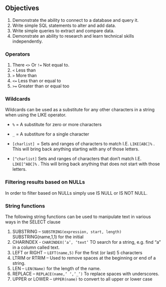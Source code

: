 
## Objectives
1.	Demonstrate the ability to connect to a database and query it.
2.	Write simple SQL statements to alter and add data.
3.	Write simple queries to extract and compare data.
4.	Demonstrate an ability to research and learn technical skills independently.

### Operators

1. There `<>` Or `!=` Not equal to.
2. `<` Less than 
3. `>`	More than
4. `<=` Less than or equal to
5. `>=` Greater than or equal too

### Wildcards

Wildcards can be used as a substitute for any other characters in a string when using the LIKE operator.

- `%` = A substitute for zero or more characters

- `_` = A substiture for a single character

- `[charlist] `= Sets and ranges of characters to match I.E. `LIKE[ABC]%` . This will bring back anything starting with any of those letters.
- `[^charlist]` Sets and ranges of characters that don’t match I.E. `LIKE[^ABC]%` . This will bring back anything that does not start with those letters.
 
### Filtering results based on NULLs
In order to filter based on NULLs simply use IS NULL or IS NOT NULL.

### String functions

The following string functions can be used to manipulate text in various ways in the SELECT clause

1.	SUBSTRING – `SUBSTRING(expression, start, length)` SUBSTRING(name,1,1) for the initial
2.	CHARINDEX - `CHARINDEX(‘a’, ‘text’` TO search for a string, e.g. find “a” in a column called text.
3.	LEFT or RIGHT – `LEFT(name,5)` For the first (or last) 5 characters
4.	LTRIM or RTRIM – Used to remove spaces at the beginning or end of a string.
5.	LEN – `LEN(Name)` for the length of the name.
6.	REPLACE – `REPLACE(name,’ ‘,’_’)` To replace spaces with underscores.
7.	UPPER or LOWER – `UPPER(name)` to convert to all upper or lower case

